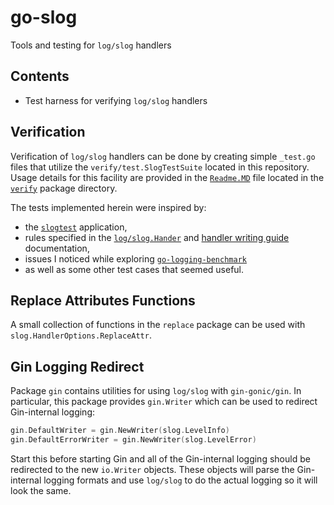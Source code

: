 # go-slog
Tools and testing for `log/slog` handlers

## Contents

* Test harness for verifying `log/slog` handlers

## Verification

Verification of `log/slog` handlers can be done by creating
simple `_test.go` files that utilize the `verify/test.SlogTestSuite`
located in this repository.
Usage details for this facility are provided in
the [`Readme.MD`](verify/README.md) file
located in the [`verify`](verify) package directory.

The tests implemented herein were inspired by:
* the [`slogtest`](https://pkg.go.dev/golang.org/x/exp/slog/slogtest) application,
* rules specified in
  the [`log/slog.Hander`](https://pkg.go.dev/log/slog@master#Handler) and
  [handler writing guide](https://github.com/golang/example/tree/master/slog-handler-guide)
  documentation,
* issues I noticed while exploring
  [`go-logging-benchmark`](https://github.com/betterstack-community/go-logging-benchmarks)
* as well as some other test cases that seemed useful.

## Replace Attributes Functions

A small collection of functions in the `replace` package
can be used with `slog.HandlerOptions.ReplaceAttr`.

## Gin Logging Redirect

Package `gin` contains utilities for using `log/slog` with `gin-gonic/gin`.
In particular, this package provides `gin.Writer` which can be used to redirect Gin-internal logging:
```go
gin.DefaultWriter = gin.NewWriter(slog.LevelInfo)
gin.DefaultErrorWriter = gin.NewWriter(slog.LevelError)
```
Start this before starting Gin and all of the Gin-internal logging
should be redirected to the new `io.Writer` objects.
These objects will parse the Gin-internal logging formats and
use `log/slog` to do the actual logging so it will look the same.

